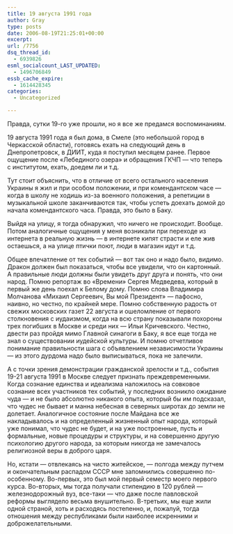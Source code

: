 ```yaml
---
title: 19 августа 1991 года
author: Gray
type: posts
date: 2006-08-19T21:25:01+00:00
excerpt:
url: /7756
dsq_thread_id:
  - 6939826
esml_socialcount_LAST_UPDATED:
  - 1496706849
essb_cache_expire:
  - 1614428345
categories:
  - Uncategorized

---
```








Правда, сутки 19-го уже прошли, но я все же предамся воспоминаниям.

19 августа 1991 года я был дома, в Смеле (это небольшой город в Черкасской области), готовясь ехать на следующий день в Днепропетровск, в ДИИТ, куда я поступил месяцем ранее. Первое ощущение после &#171;Лебединого озера&#187; и обращения ГКЧП &#8212; что теперь с институтом, ехать, доедем ли и т.д. 

Тут стоит объяснить, что в отличие от всего остального населения Украины я жил и при особом положении, и при комендантском часе &#8212; когда в школу не ходишь из-за военного положения, а репетиции в музыкальной школе заканчиваются так, чтобы успеть доехать домой до начала комендантского часа. Правда, это было в Баку. 

Выйдя на улицу, я тогда обнаружил, что ничего не происходит. Вообще. Потом аналогичные ощущения у меня возникали при переходе из интернета в реальную жизнь &#8212; в интернете кипят страсти и еле жив остаешься, а на улице птички поют, люди в магазин идут и т.д.

Общее впечатление от тех событий &#8212; вот так оно и надо было, видимо. Дракон должен был показаться, чтобы все увидели, что он картонный. А правильные люди должны были увидеть друг друга и понять, что они народ. Помню репортаж во &#171;Времени&#187; Сергея Медведева, который в первый же день поехал к Белому дому. Помню слова Владимира Молчанова &#171;Михаил Сергеевич, Вы мой Президент&#187; &#8212; пафосно, наивно, но честно, по крайней мере. Помню собственную радость от свежих московских газет 22 августа и ошеломление от первого столкновения с иудаизмом, когда на всю страну показывали похороны трех погибших в Москве и среди них &#8212; Ильи Кричевского. Честно, двести раз пройдя мимо Главной синагоги в Баку, я все еще тогда не знал о существовании иудейской культуры. И помню отчетливое понимание правильности шага с объявлением независимости Украины &#8212; из этого дурдома надо было выписываться, пока не залечили.

А с точки зрения демонстрации гражданской зрелости и т.д., события 19-21 августа 1991 в Москве следует признать преждевременными. Когда сознание единства и идеализма наложилось на совковое сознание всех участников тех событий, у последних возникло ожидание чуда &#8212; и не было абсолютно никакого опыта, который бы им подсказал, что чудес не бывает и манна небесная в северных широтах до земли не долетает. Аналогичное состояние после Майдана все же накладывалось и на определенный жизненный опыт народа, который уже понимал, что чудес не будет, и на уже построенные, пусть и формальные, новые процедуры и структуры, и на совершенно другую психологию другого народа, за которым никогда не замечалось религиозной веры в доброго царя. 

Но, кстати &#8212; отвлекаясь на чисто житейское, &#8212; полгода между путчем и окончательным распадом СССР мне запомнились совершенно по-особенному. Во-первых, это был мой первый семестр моего первого курса. Во-вторых, мы тогда получали стипендию в 120 рублей &#8212; железнодорожный вуз, все-таки &#8212; что даже после павловской реформы выглядело весьма внушительно. В-третьих, мы еще жили одной страной, хоть и расходясь постепенно, и, пожалуй, тогда отношения между республиками были наиболее искренними и доброжелательными.